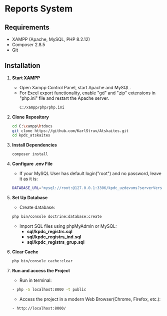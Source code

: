 # Reports System

## Requirements
- XAMPP (Apache, MySQL, PHP 8.2.12)
- Composer 2.8.5
- Git

## Installation
1. **Start XAMPP**
   - Open Xampp Control Panel, start Apache and MySQL.
   - For Excel export functionality, enable "gd" and "zip" extensions in "php.ini" file and restart the Apache server.
       ```bash
       C:/xampp/php/php.ini
       ```

2. **Clone Repository**
   ```bash
   cd C:\xampp\htdocs
   git clone https://github.com/KarlStruv/Atskaites.git
   cd kpdc_atskaites
   ```
3. **Install Dependencies**
   ```bash
   composer install
   ```
4. **Configure .env File** 
   - If your MySQL User has default login("root") and no password, leave it as it is:
   ```bash
   DATABASE_URL="mysql://root:@127.0.0.1:3306/kpdc_uzdevums?serverVersion=8.0.37"
   ```
5. **Set Up Database** 
    - Create database:
   ```bash
   php bin/console doctrine:database:create
   ```
   - Import SQL files using phpMyAdmin or MySQL:
     - **sql/kpdc_registrs.sql**
     - **sql/kpdc_registrs_ind.sql**
     - **sql/kpdc_registrs_grup.sql**
6. **Clear Cache** 
   ```bash
   php bin/console cache:clear
   ```
7. **Run and access the Project** 
    - Run in terminal:
    ```bash
    - php -S localhost:8000 -t public
    ```
    - Access the project in a modern Web Browser(Chrome, Firefox, etc.):
    ```bash
    - http://localhost:8000/
    ```
